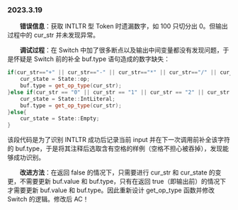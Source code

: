 ### 2023.3.19
&emsp;&emsp;**错误信息**：获取 INTLTR 型 Token 时遗漏数字，如 100 只切分出 0。但输出过程中的 cur_str 并未发现异常。

&emsp;&emsp;**调试过程**：在 Switch 中加了很多断点以及输出中间变量都没有发现问题，于是怀疑是 Switch 前的补全 buf.type 语句造成的数字缺失：
```cpp
if(cur_str=="+" || cur_str=="-" || cur_str=="*" || cur_str=="/" || cur_str=="(" || cur_str==")"){
    cur_state = State::op;
    buf.type = get_op_type(cur_str);
}else if(cur_str == "0" || cur_str == "1" || cur_str == "2" || cur_str == "3" || cur_str == "4" || cur_str == "5" || cur_str == "6" || cur_str == "7" || cur_str == "8" || cur_str == "9"){
    cur_state = State::IntLiteral;
    buf.type = get_op_type(cur_str);
}else{
    cur_state = State::Empty;
}
```
该段代码是为了识别 INTLTR 成功后记录当前 input 并在下一次调用前补全该字符的 buf.type，于是将其注释后选取含有空格的样例（空格不担心被吞掉），发现能够成功识别。

&emsp;&emsp;**改进方法**：在返回 false 的情况下，只需要进行 cur_str 和 cur_state 的变更，不需要更新 buf.value 和 buf.type，只有在返回 true（即输出前）的情况下才需要更新 buf.value 和 buf.type。因此重新设计 get_op_type 函数并修改 Switch 的逻辑。修改后 AC！
